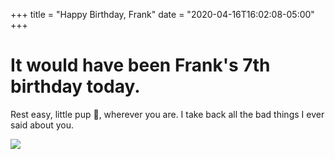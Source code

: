 +++
title = "Happy Birthday, Frank"
date = "2020-04-16T16:02:08-05:00"
+++
# It would have been Frank's 7th birthday today.

Rest easy, little pup 🐶, wherever you are. I take back all the bad things I ever said about you.

![](https://imagedelivery.net/zJmFZzaNuqC_Q5Caqyu8nQ/tobyblog_images_remote_cloudinary_81b7ee22_frank.jpg/fit=scale-down,w=780,sharpen=1,f=auto,q=0.9,slow-connection-quality=0.3)
